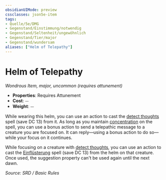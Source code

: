 ```yaml
---
obsidianUIMode: preview
cssclasses: json5e-item
tags:
- Quelle/5e/DMG
- Gegenstand/Einstimmung/notwendig
- Gegenstand/Seltenheit/ungewöhnlich
- Gegenstand/Tier/major
- Gegenstand/wundersam
aliases: ["Helm of Telepathy"]
---
```

# Helm of Telepathy
*Wondrous Item, major, uncommon (requires attunement)*  

- **Properties**: Requires Attunement
- **Cost**: ⏤
- **Weight**: ⏤

While wearing this helm, you can use an action to cast the [detect thoughts](../Zauber/Gedanken-wahrnehmen.md) spell (save DC 13) from it. As long as you maintain [concentration](rules/conditions.md#concentration) on the spell, you can use a bonus action to send a telepathic message to a creature you are focused on. It can reply—using a bonus action to do so—while your focus on it continues.

While focusing on a creature with [detect thoughts](../Zauber/Gedanken-wahrnehmen.md), you can use an action to cast the [Einflüsterung](../Zauber/Einflüsterung.md) spell (save DC 13) from the helm on that creature. Once used, the suggestion property can't be used again until the next dawn.

*Source: SRD / Basic Rules*